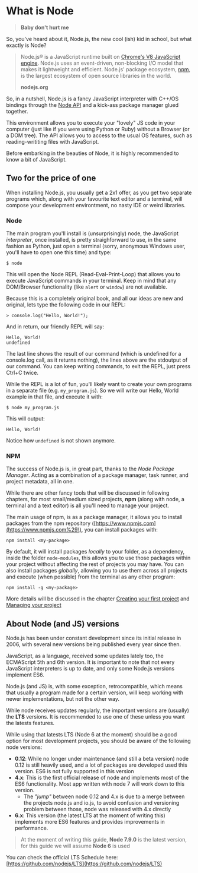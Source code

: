 # What is Node

> **Baby don't hurt me**

So, you've heard about it, Node.js, the new cool \(ish\) kid in school, but what exactly is Node?

> Node.js® is a JavaScript runtime built on [Chrome's V8 JavaScript engine](https://developers.google.com/v8/). Node.js uses an event-driven, non-blocking I/O model that makes it lightweight and efficient. Node.js' package ecosystem, [npm](https://www.npmjs.com/), is the largest ecosystem of open source libraries in the world.
>
> **nodejs.org**

So, in a nutshell, Node.js is a fancy JavaScript interpreter with C++/OS bindings through the [Node API](https://nodejs.org/api/) and a kick-ass package manager glued together. 

This environment allows you to execute your "lovely" JS code in your computer \(just like if you were using Python or Ruby\) without a Browser \(or a DOM tree\). The API allows you to access to the usual OS features, such as reading-writiting files with JavaScript. 

Before embarking in the beauties of Node, it is highly recommended to know a bit of JavaScript.

## Two for the price of one

When installing Node.js, you usually get a 2x1 offer, as you get two separate programs which, along with your favourite text editor and a terminal, will compose your development environtment, no nasty IDE or weird libraries.

### Node

The main program you'll install is \(unsurprisingly\) node, the JavaScript _interpreter_, once installed, is pretty straighforward to use, in the same fashion as Python, just open a terminal \(sorry, anonymous Windows user, you'll have to open one this time\) and type:

```
$ node
```

This will open the Node REPL \(Read-Eval-Print-Loop\) that allows you to execute JavaScript commands in your terminal. Keep in mind that any DOM/Browser functionality \(like `alert` or `window`\) are not available.

Because this is a completely original book, and all our ideas are new and original, lets type the following code in our REPL:

```
> console.log("Hello, World!");
```

And in return, our friendly REPL will say:

```
Hello, World!
undefined
```

The last line shows the result of our command \(which is undefined for a console.log call, as it returns nothing\), the lines above are the stdoutput of our command. You can keep writing commands, to exit the REPL, just press Ctrl+C twice.

While the REPL is a lot of fun, you'll likely want to create your own programs in a separate file \(e.g. `my_program.js`\). So we will write our Hello, World example in that file, and execute it with:

```
$ node my_program.js
```

This will output:

```
Hello, World!
```

Notice how `undefined` is not shown anymore.

### NPM

The success of Node.js is, in great part, thanks to the _Node Package Manager_. Acting as a combination of a package manager, task runner, and project metadata, all in one.

While there are other fancy tools that will be discussed in following chapters, for most small/medium sized projects, **npm** \(along with node, a terminal and a text editor\) is all you'll need to manage your project.

The main usage of npm, is as a package manager, it allows you to install packages from the npm repository \([https://www.npmjs.com](https://www.npmjs.com%29\), you can install packages with:

```
npm install <my-package>
```

By default, it will install packages _locally_ to your folder, as a dependency, inside the folder `node-modules`, this allows you to use those packages within your project without affecting the rest of projects you may have. You can also install packages _globally_, allowing you to use them across all projects and execute \(when possible\) from the terminal as any other program:

```
npm install -g <my-package>
```

More details will be discussed in the chapter [Creating your first project](/creating-your-first-project.md) and [Managing your project](/advanced-topics/managing-your-project.md)

## About Node \(and JS\) versions

Node.js has been under constant development since its initial release in 2006, with several new versions being published every year since then.

JavaScript, as a language, received some updates lately too, the ECMAScript 5th and 6th version. It is important to note that not every JavaScript interpreters is up to date, and only some Node.js versions implement ES6.

Node.js \(and JS\) is, with some exception, retrocompatible, which means that usually a program made for a certain version, will keep working with newer implementations, but not the other way.

While node receives updates regularly, the important versions are \(usually\) the **LTS** versions. It is recommended to use one of these unless you want the latests features.

While using that latests LTS \(Node 6 at the moment\) should be a good option for most development projects, you should be aware of the following node versions:

* **0.12**: While no longer under maintenance \(and still a beta version\) node 0.12 is still heavily used, and a lot of packages are developed used this version. ES6 is not fully supported in this version
* **4.x**: This is the first official release of node and implements most of the ES6 functionality. Most app written with node 7 will work down to this version.
  * The _"jump"_ between node 0.12 and 4.x is due to a merge between the projects node.js and io.js, to avoid confusion and versioning problem between those, node was released with 4.x directly
* **6.x**: This version \(the latest LTS at the moment of writing this\) implements more ES6 features and provides improvements in performance.

> At the moment of writing this guide, **Node 7.9.0** is the latest version, for this guide we will assume **Node 6** is used

You can check the official LTS Schedule here: [https://github.com/nodejs/LTS](https://github.com/nodejs/LTS)

